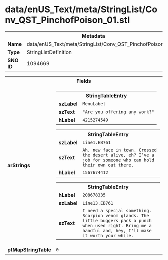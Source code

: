 <h1>data/enUS_Text/meta/StringList/Conv_QST_PinchofPoison_01.stl</h1><table><tr><th colspan="100%">Metadata</th></tr><tr><td><b>Name</b></td><td>data/enUS_Text/meta/StringList/Conv_QST_PinchofPoison_01.stl</td></tr><tr><td><b>Type</b></td><td>StringListDefinition</td></tr><tr><td><b>SNO ID</b></td><td>1094669</td></tr></table>

<table><tr><th colspan="100%">Fields</th></tr><tr><td><b>arStrings</b></td><td><table><tr><th colspan="100%">StringTableEntry</th></tr><tr><td><b>szLabel</b></td><td><code>MenuLabel</code></td></tr><tr><td><b>szText</b></td><td><code>"Are you offering any work?"</code></td></tr><tr><td><b>hLabel</b></td><td><code>4215274549</code></td></tr></table>


<table><tr><th colspan="100%">StringTableEntry</th></tr><tr><td><b>szLabel</b></td><td><code>Line1.EB761</code></td></tr><tr><td><b>szText</b></td><td><code>Ah, new face in town. Crossed the desert alive, eh? I’ve a job for someone who can hold their own out there.</code></td></tr><tr><td><b>hLabel</b></td><td><code>1567674412</code></td></tr></table>


<table><tr><th colspan="100%">StringTableEntry</th></tr><tr><td><b>hLabel</b></td><td><code>208678335</code></td></tr><tr><td><b>szLabel</b></td><td><code>Line13.EB761</code></td></tr><tr><td><b>szText</b></td><td><code>I need a special something. Scorpion venom glands. The little buggers pack a punch when used right. Bring me a handful and, hey, I'll make it worth your while.</code></td></tr></table>


</td></tr><tr><td><b>ptMapStringTable</b></td><td><code>0</code></td></tr></table>

